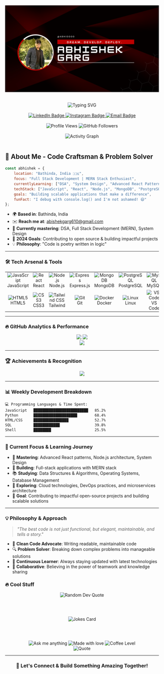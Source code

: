 
<img src="GITHUB.png"></img>

<br>

<div id="header" align="center">
  <img src="https://readme-typing-svg.herokuapp.com?font=Fira+Code&size=30&duration=3000&pause=1000&color=0891B2&center=true&vCenter=true&width=600&lines=Hey+there!+I'm+Abhishek+Garg+%F0%9F%91%8B;Software+Enthusiast+%F0%9F%9A%80;Full+Stack+Developer+%F0%9F%92%BB;Always+Learning%2C+Always+Growing+%F0%9F%8C%B1" alt="Typing SVG" />
</div>

<br>

<div id="badges" align="center">
  <a href="https://www.linkedin.com/in/abhishek-garg-003340219">
    <img src="https://img.shields.io/badge/LinkedIn-0077B5?style=for-the-badge&logo=linkedin&logoColor=white" alt="LinkedIn Badge"/>
  </a>
  <a href="https://instagram.com/garg_abhishek_06">
    <img src="https://img.shields.io/badge/Instagram-E4405F?style=for-the-badge&logo=instagram&logoColor=white" alt="Instagram Badge"/>
  </a>
  <a href="mailto:abishekgarg610@gmail.com">
    <img src="https://img.shields.io/badge/Email-D14836?style=for-the-badge&logo=gmail&logoColor=white" alt="Email Badge"/>
  </a>
  <br><br>
  <img src="https://komarev.com/ghpvc/?username=ABHIGGGG&style=flat-square&color=0891b2" alt="Profile Views"/>
  <img src="https://img.shields.io/github/followers/ABHIGGGG?label=Followers&style=social" alt="GitHub Followers"/>
</div>

<br>

<div align="center">
  <img src="https://github-readme-activity-graph.vercel.app/graph?username=ABHIGGGG&bg_color=1c1917&color=ffffff&line=0891b2&point=ffffff&area=true&hide_border=true" alt="Activity Graph"/>
</div>

<br>

## 🚀 About Me - Code Craftsman & Problem Solver

```javascript
const abhishek = {
    location: "Bathinda, India 🇮🇳",
    focus: "Full Stack Development | MERN Stack Enthusiast",
    currentlyLearning: ["DSA", "System Design", "Advanced React Patterns"],
    techStack: ["JavaScript", "React", "Node.js", "MongoDB", "PostgreSQL"],
    goals: "Building scalable applications that make a difference",
    funFact: "I debug with console.log() and I'm not ashamed! 😄"
};
```

* 🌍  **Based in**: Bathinda, India
* ✉️  **Reach me at**: abishekgarg610@gmail.com
* 🧠  **Currently mastering**: DSA, Full Stack Development (MERN), System Design
* 🎯  **2024 Goals**: Contributing to open source & building impactful projects
* 💡  **Philosophy**: "Code is poetry written in logic"

---

### 🛠️ Tech Arsenal & Tools

<table>
  <tr>
    <td align="center" width="96">
      <img src="https://raw.githubusercontent.com/danielcranney/readme-generator/main/public/icons/skills/javascript-colored.svg" width="36" height="36" alt="JavaScript" />
      <br>JavaScript
    </td>
    <td align="center" width="96">
      <img src="https://raw.githubusercontent.com/danielcranney/readme-generator/main/public/icons/skills/react-colored.svg" width="36" height="36" alt="React" />
      <br>React
    </td>
    <td align="center" width="96">
      <img src="https://raw.githubusercontent.com/danielcranney/readme-generator/main/public/icons/skills/nodejs-colored.svg" width="36" height="36" alt="Node.js" />
      <br>Node.js
    </td>
    <td align="center" width="96">
      <img src="https://raw.githubusercontent.com/danielcranney/readme-generator/main/public/icons/skills/express-colored.svg" width="36" height="36" alt="Express" />
      <br>Express.js
    </td>
    <td align="center" width="96">
      <img src="https://raw.githubusercontent.com/danielcranney/readme-generator/main/public/icons/skills/mongodb-colored.svg" width="36" height="36" alt="MongoDB" />
      <br>MongoDB
    </td>
    <td align="center" width="96">
      <img src="https://raw.githubusercontent.com/danielcranney/readme-generator/main/public/icons/skills/postgresql-colored.svg" width="36" height="36" alt="PostgreSQL" />
      <br>PostgreSQL
    </td>
    <td align="center" width="96">
      <img src="https://raw.githubusercontent.com/danielcranney/readme-generator/main/public/icons/skills/mysql-colored.svg" width="36" height="36" alt="MySQL" />
      <br>MySQL
    </td>
    <td align="center" width="96">
      <img src="https://raw.githubusercontent.com/danielcranney/readme-generator/main/public/icons/skills/python-colored.svg" width="36" height="36" alt="Python" />
      <br>Python
    </td>
  </tr>
  <tr>
    <td align="center" width="96">
      <img src="https://raw.githubusercontent.com/danielcranney/readme-generator/main/public/icons/skills/html5-colored.svg" width="36" height="36" alt="HTML5" />
      <br>HTML5
    </td>
    <td align="center" width="96">
      <img src="https://raw.githubusercontent.com/danielcranney/readme-generator/main/public/icons/skills/css3-colored.svg" width="36" height="36" alt="CSS3" />
      <br>CSS3
    </td>
    <td align="center" width="96">
      <img src="https://raw.githubusercontent.com/danielcranney/readme-generator/main/public/icons/skills/tailwindcss-colored.svg" width="36" height="36" alt="Tailwind CSS" />
      <br>Tailwind
    </td>
    <td align="center" width="96">
      <img src="https://raw.githubusercontent.com/danielcranney/readme-generator/main/public/icons/skills/git-colored.svg" width="36" height="36" alt="Git" />
      <br>Git
    </td>
    <td align="center" width="96">
      <img src="https://raw.githubusercontent.com/danielcranney/readme-generator/main/public/icons/skills/docker-colored.svg" width="36" height="36" alt="Docker" />
      <br>Docker
    </td>
    <td align="center" width="96">
      <img src="https://raw.githubusercontent.com/danielcranney/readme-generator/main/public/icons/skills/linux-colored.svg" width="36" height="36" alt="Linux" />
      <br>Linux
    </td>
    <td align="center" width="96">
      <img src="https://raw.githubusercontent.com/danielcranney/readme-generator/main/public/icons/skills/visualstudiocode-colored.svg" width="36" height="36" alt="VS Code" />
      <br>VS Code
    </td>
    <td align="center" width="96">
      <img src="https://www.vectorlogo.zone/logos/getpostman/getpostman-icon.svg" width="36" height="36" alt="Postman" />
      <br>Postman
    </td>
  </tr>
</table>

---

### 🔥 GitHub Analytics & Performance

<div align="center">
  <img height="180em" src="https://github-readme-stats.vercel.app/api?username=ABHIGGGG&show_icons=true&hide=&count_private=true&title_color=0891b2&text_color=ffffff&icon_color=0891b2&bg_color=1c1917&hide_border=true&show_icons=true" />
  <img height="180em" src="https://github-readme-stats.vercel.app/api/top-langs/?username=ABHIGGGG&layout=compact&title_color=0891b2&text_color=ffffff&icon_color=0891b2&bg_color=1c1917&hide_border=true&locale=en&custom_title=Most%20Used%20Languages" />
</div>

<div align="center">
  <img src="https://github-readme-streak-stats.herokuapp.com/?user=ABHIGGGG&stroke=ffffff&background=1c1917&ring=0891b2&fire=0891b2&currStreakNum=ffffff&currStreakLabel=0891b2&sideNums=ffffff&sideLabels=ffffff&dates=ffffff&hide_border=true" />
</div>

---

### 🏆 Achievements & Recognition

<div align="center">
  <img src="https://github-profile-trophy.vercel.app/?username=ABHIGGGG&theme=darkhub&no-frame=true&no-bg=true&margin-w=4&column=7" />
</div>

---

### 📊 Weekly Development Breakdown

```text
💻 Programming Languages & Time Spent:
JavaScript   █████████████████████████   85.2%
Python       ████████████████████        68.4%
HTML/CSS     ████████████████            52.7%
SQL          ████████████                39.8%
Shell        ████████                    25.5%
```

---

### 🌟 Current Focus & Learning Journey

- 🚀 **Mastering**: Advanced React patterns, Node.js architecture, System Design
- 🎯 **Building**: Full-stack applications with MERN stack
- 📚 **Studying**: Data Structures & Algorithms, Operating Systems, Database Management
- 🌱 **Exploring**: Cloud technologies, DevOps practices, and microservices architecture
- 💼 **Goal**: Contributing to impactful open-source projects and building scalable solutions

---

### 💡 Philosophy & Approach

> *"The best code is not just functional, but elegant, maintainable, and tells a story."*

- 🎨 **Clean Code Advocate**: Writing readable, maintainable code
- 🔍 **Problem Solver**: Breaking down complex problems into manageable solutions
- 🚀 **Continuous Learner**: Always staying updated with latest technologies
- 🤝 **Collaborative**: Believing in the power of teamwork and knowledge sharing



### 🔥 Cool Stuff 

<div align="center">
  
  <!-- Random Dev Quote -->
  <img src="https://quotes-github-readme.vercel.app/api?type=horizontal&theme=dark" alt="Random Dev Quote" />
  
  <br><br>
  
  <!-- Joke API -->
  <img src="https://readme-jokes.vercel.app/api?hideBorder&theme=dark" alt="Jokes Card" />
  
  <br><br>
  
  <!-- Dynamic Badges -->
  <img src="https://img.shields.io/badge/Ask%20me-anything-1abc9c.svg?style=for-the-badge&logo=probot" alt="Ask me anything"/>
  <img src="https://img.shields.io/badge/Made%20with-❤️-ff6b6b.svg?style=for-the-badge" alt="Made with love"/>
  <img src="https://img.shields.io/badge/Coffee%20Level-☕☕☕☕-brown.svg?style=for-the-badge" alt="Coffee Level"/>
  



<div align="center">
  <img src="https://quotes-github-readme.vercel.app/api?type=horizontal&theme=dark&quote=Code%20is%20like%20humor.%20When%20you%20have%20to%20explain%20it%2C%20it%27s%20bad.&author=Cory%20House" alt="Quote" />
</div>

---

<div align="center">
  <h3>🚀 Let's Connect & Build Something Amazing Together!</h3>
</div>
